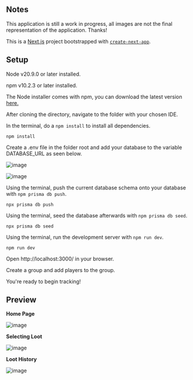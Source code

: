 ## Notes
This application is still a work in progress, all images are not the final representation of the application. Thanks!

This is a [Next.js](https://nextjs.org/) project bootstrapped with [`create-next-app`](https://github.com/vercel/next.js/tree/canary/packages/create-next-app).

## Setup

Node v20.9.0 or later installed.

npm v10.2.3 or later installed.

The Node installer comes with npm, you can download the latest version [here.](https://nodejs.org/en/download/)

After cloning the directory, navigate to the folder with your chosen IDE.

In the terminal, do a `npm install` to install all dependencies.
```
npm install
```

Create a .env file in the folder root and add your database to the variable DATABASE_URL as seen below.

![image](https://github.com/zurovirus/savage-loot-tracker/assets/128162169/e67f3018-6905-45b8-8966-8bb501bdec99)

![image](https://github.com/zurovirus/savage-loot-tracker/assets/128162169/463d709c-91bd-423e-a841-43706d89a197)

Using the terminal, push the current database schema onto your database with `npm prisma db push`.
```
npx prisma db push
```

Using the terminal, seed the database afterwards with `npm prisma db seed`.
```
npx prisma db seed
````

Using the terminal, run the development server with `npm run dev`.
```
npm run dev
```

Open http://localhost:3000/ in your browser.

Create a group and add players to the group.

You're ready to begin tracking!

## Preview
**Home Page**

![image](https://github.com/zurovirus/savage-loot-tracker/assets/128162169/5a1dc189-658c-421a-bb9a-6ac7cd55fd5c)

**Selecting Loot**

![image](https://github.com/zurovirus/savage-loot-tracker/assets/128162169/83af67d4-0aa5-4ba4-ad81-6ab8bf6e1737)

**Loot History**

![image](https://github.com/zurovirus/savage-loot-tracker/assets/128162169/9f90db06-26ed-42bd-8517-dcb06844bd3c)



